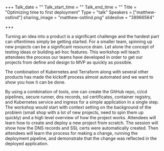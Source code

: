 +++
Talk_date = ""
Talk_start_time = ""
Talk_end_time = ""
Title = "Optimizing time to first deployment"
Type = "talk"
Speakers = ["matthew-ostlind"]
sharing_image = "matthew-ostlind.png"
slideslive = "38966564"

+++

Turning an idea into a product is a significant challenge and the hardest part can oftentimes simply be getting started. For a smaller team, spinning up new projects can be a significant resource drain. Let alone the concept of testing ideas or building ad-hoc features. This workshop will teach attendees the process our teams have developed in order to get our projects from define and design to MVP as quickly as possible. 

The combination of Kubernetes and Terraform along with several other products has made the kickoff process almost automated and we want to show you how it can be done. 

By using a combination of tools, one can create the GitHub repo, ci/cd pipelines, secure runner, dns records, ssl certificates, container registry, and Kubernetes service and ingress for a simple application in a single step. The workshop would start with context setting on the background of the problem (small shop with a lot of new projects, need to spin them up quickly) and a high level overview of how the project works. Attendees will learn how to create and deploy a new project from scratch. The session will show how the DNS records and SSL certs were automatically created. Then attendees will learn the process for making a change, running the deployment pipeline, and demonstrate that the change was reflected in the deployed application.